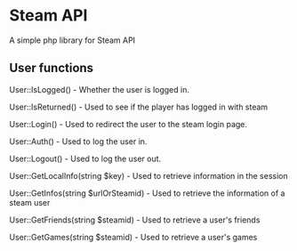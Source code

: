 # Steam API
A simple php library for Steam API

## User functions

User::IsLogged() - Whether the user is logged in.

User::IsReturned() - Used to see if the player has logged in with steam

User::Login() - Used to redirect the user to the steam login page.

User::Auth() - Used to log the user in.

User::Logout() - Used to log the user out.

User::GetLocalInfo(string $key) - Used to retrieve information in the session

User::GetInfos(string $urlOrSteamid) - Used to retrieve the information of a steam user

User::GetFriends(string $steamid) - Used to retrieve a user's friends

User::GetGames(string $steamid) - Used to retrieve a user's games
